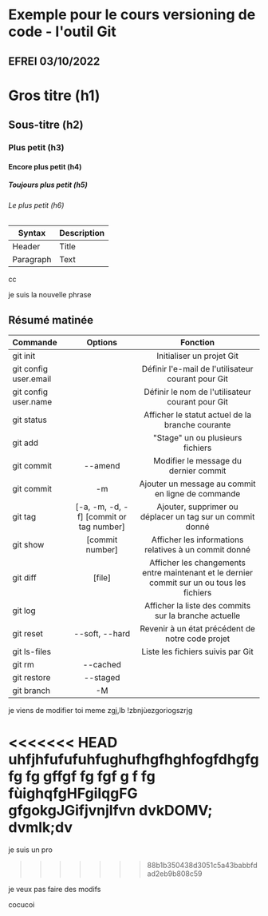 # Exemple pour le cours versioning de code - l'outil Git
## EFREI 03/10/2022

# Gros titre (h1)
## Sous-titre (h2)
### Plus petit (h3)
#### Encore plus petit (h4)
##### Toujours plus petit (h5)
###### Le plus petit (h6)

| Syntax    | Description |
| --------- | ----------- |
| Header    | Title       |
| Paragraph | Text        |


cc

je suis la nouvelle phrase 

## Résumé matinée

| Commande | Options | Fonction |
| :------ | :-----: | :------: |
| git init | | Initialiser un projet Git |
| git config user.email | | Définir l'e-mail de l'utilisateur courant pour Git |
| git config user.name | | Définir le nom de l'utilisateur courant pour Git |
| git status | | Afficher le statut actuel de la branche courante |
| git add | | "Stage" un ou plusieurs fichiers |
| git commit | --amend | Modifier le message du dernier commit |
| git commit | -m | Ajouter un message au commit en ligne de commande |
| git tag | [-a, -m, -d, -f] [commit or tag number] | Ajouter, supprimer ou déplacer un tag sur un commit donné |
| git show | [commit number] | Afficher les informations relatives à un commit donné |
| git diff | [file] | Afficher les changements entre maintenant et le dernier commit sur un ou tous les fichiers |
| git log | | Afficher la liste des commits sur la branche actuelle |
| git reset | --soft, --hard | Revenir à un état précédent de notre code projet |
| git ls-files | | Liste les fichiers suivis par Git |
| git rm | --cached | | Retirer un ou plusieurs fichiers de l'historique de suivi de Git |
| git restore | --staged | | Unstage un ou plusieurs fichiers |
| git branch | -M | 

je viens de modifier
toi meme zgj,lb !zbnjùezgoriogszrjg

<<<<<<< HEAD
uhfjhfufufuhfughufhgfhghfogfdhgfgfg
fg
gffgf
fg
fgf
g
f
fg
fùighqfgHFgilqgFG
gfgokgJGifjvnjlfvn dvkDOMV; dvmlk;dv
=======
je suis un pro 
>>>>>>> 88b1b350438d3051c5a43babbfdad2eb9b808c59



je veux pas faire des modifs 

cocucoi